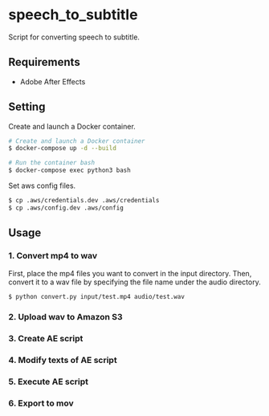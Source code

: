 # speech_to_subtitle

Script for converting speech to subtitle.

## Requirements

* Adobe After Effects

## Setting

Create and launch a Docker container.

```bash
# Create and launch a Docker container
$ docker-compose up -d --build

# Run the container bash
$ docker-compose exec python3 bash
```

Set aws config files.

```bash
$ cp .aws/credentials.dev .aws/credentials
$ cp .aws/config.dev .aws/config
```

## Usage

### 1. Convert mp4 to wav

First, place the mp4 files you want to convert in the input directory. Then, convert it to a wav file by specifying the file name under the audio directory.

```bash
$ python convert.py input/test.mp4 audio/test.wav
```

### 2. Upload wav to Amazon S3

### 3. Create AE script

### 4. Modify texts of AE script

### 5. Execute AE script

### 6. Export to mov
